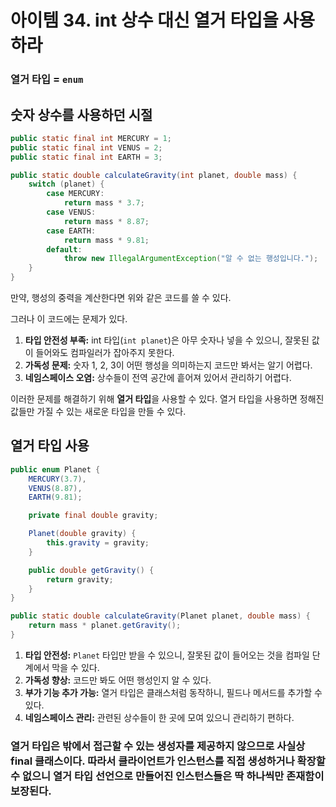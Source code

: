 # 아이템 34. int 상수 대신 열거 타입을 사용하라

### 열거 타입 = `enum`

## 숫자 상수를 사용하던 시절

```java
public static final int MERCURY = 1;
public static final int VENUS = 2;
public static final int EARTH = 3;

public static double calculateGravity(int planet, double mass) {
    switch (planet) {
        case MERCURY:
            return mass * 3.7;
        case VENUS:
            return mass * 8.87;
        case EARTH:
            return mass * 9.81;
        default:
            throw new IllegalArgumentException("알 수 없는 행성입니다.");
    }
}
```

만약, 행성의 중력을 계산한다면 위와 같은 코드를 쓸 수 있다.

그러나 이 코드에는 문제가 있다.

1. **타입 안전성 부족:** int 타입(`int planet`)은 아무 숫자나 넣을 수 있으니, 잘못된 값이 들어와도 컴파일러가 잡아주지 못한다.
2. **가독성 문제:** 숫자 1, 2, 3이 어떤 행성을 의미하는지 코드만 봐서는 알기 어렵다.
3. **네임스페이스 오염:** 상수들이 전역 공간에 흩어져 있어서 관리하기 어렵다.

이러한 문제를 해결하기 위해 **열거 타입**을 사용할 수 있다. 열거 타입을 사용하면 정해진 값들만 가질 수 있는 새로운 타입을 만들 수 있다.

## 열거 타입 사용

```java
public enum Planet {
    MERCURY(3.7),
    VENUS(8.87),
    EARTH(9.81);

    private final double gravity;

    Planet(double gravity) {
        this.gravity = gravity;
    }

    public double getGravity() {
        return gravity;
    }
}

public static double calculateGravity(Planet planet, double mass) {
    return mass * planet.getGravity();
}
```

1. **타입 안전성:** `Planet` 타입만 받을 수 있으니, 잘못된 값이 들어오는 것을 컴파일 단계에서 막을 수 있다.
2. **가독성 향상:** 코드만 봐도 어떤 행성인지 알 수 있다.
3. **부가 기능 추가 가능:** 열거 타입은 클래스처럼 동작하니, 필드나 메서드를 추가할 수 있다.
4. **네임스페이스 관리:** 관련된 상수들이 한 곳에 모여 있으니 관리하기 편하다.

### 열거 타입은 밖에서 접근할 수 있는 생성자를 제공하지 않으므로 사실상 final 클래스이다. 따라서 클라이언트가 인스턴스를 직접 생성하거나 확장할 수 없으니 열거 타입 선언으로 만들어진 인스턴스들은 딱 하나씩만 존재함이 보장된다.
